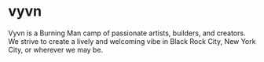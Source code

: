 # vyvn

Vyvn is a Burning Man camp of passionate artists, builders, and creators. We strive to create a lively and welcoming vibe in Black Rock City, New York City, or wherever we may be.
